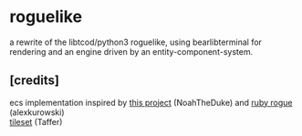 # roguelike

a rewrite of the libtcod/python3 roguelike, using bearlibterminal for
rendering and an engine driven by an entity-component-system.

## [credits]

ecs implementation inspired by
[this project](https://gitlab.com/NoahTheDuke/roguelikedev-tutorial-ecs) (NoahTheDuke) and [ruby rogue](https://github.com/alexkurowski/ruby-rogue) (alexkurowski)
</br>
[tileset](https://gitlab.com/spiral-king/taffer) (Taffer)
